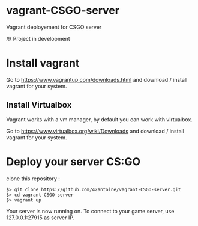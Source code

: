 # vagrant-CSGO-server
Vagrant deployement for CSGO server

/!\ Project in development

# Install vagrant

Go to https://www.vagrantup.com/downloads.html and download / install vagrant for your system.

## Install Virtualbox

Vagrant works with a vm manager, by default you can work with virtualbox.

Go to  https://www.virtualbox.org/wiki/Downloads and download / install vagrant for your system.

# Deploy your server CS:GO

clone this repository :

	$> git clone https://github.com/42antoine/vagrant-CSGO-server.git
	$> cd vagrant-CSGO-server
	$> vagrant up

Your server is now running on. To connect to your game server, use 127.0.0.1:27915 as server IP.
